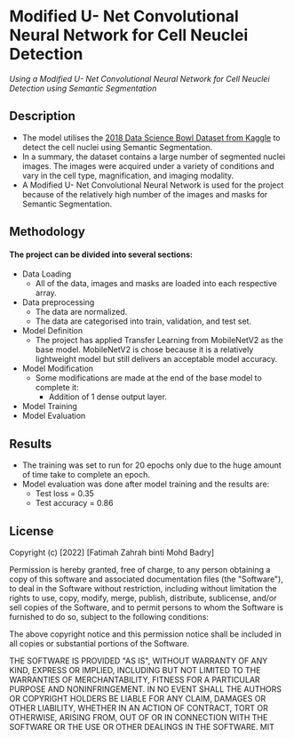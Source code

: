 # Modified U- Net Convolutional Neural Network for Cell Neuclei Detection
_Using a Modified U- Net Convolutional Neural Network for Cell Neuclei Detection using Semantic Segmentation_

## Description

- The model utilises the [2018 Data Science Bowl Dataset from Kaggle][df1] to detect the cell nuclei using Semantic Segmentation.
- In a summary, the dataset contains a large number of segmented nuclei images. The images were acquired under a variety of conditions and vary in the cell type, magnification, and imaging modality.
- A Modified U- Net Convolutional Neural Network is used for the project because of the relatively high number of the images and masks for Semantic Segmentation.

## Methodology
#### The project can be divided into several sections:
- Data Loading
    - All of the data, images and masks are loaded into each respective array.
- Data preprocessing
    - The data are normalized.
    - The data are categorised into train, validation, and test set.
- Model Definition
    - The project has applied Transfer Learning from MobileNetV2 as the base model. MobileNetV2 is chose because it is a relatively lightweight model but still delivers an acceptable model accuracy.
- Model Modification
    - Some modifications are made at the end of the base model to complete it:
        - Addition of 1 dense output layer.
- Model Training
- Model Evaluation

## Results
- The training was set to run for 20 epochs only due to the huge amount of time take to complete an epoch.
- Model evaluation was done after model training and the results are:
    - Test loss = 0.35
    - Test accuracy = 0.86

## License
Copyright (c) [2022] [Fatimah Zahrah binti Mohd Badry]

Permission is hereby granted, free of charge, to any person obtaining a copy
of this software and associated documentation files (the "Software"), to deal
in the Software without restriction, including without limitation the rights
to use, copy, modify, merge, publish, distribute, sublicense, and/or sell
copies of the Software, and to permit persons to whom the Software is
furnished to do so, subject to the following conditions:

The above copyright notice and this permission notice shall be included in all
copies or substantial portions of the Software.

THE SOFTWARE IS PROVIDED "AS IS", WITHOUT WARRANTY OF ANY KIND, EXPRESS OR
IMPLIED, INCLUDING BUT NOT LIMITED TO THE WARRANTIES OF MERCHANTABILITY,
FITNESS FOR A PARTICULAR PURPOSE AND NONINFRINGEMENT. IN NO EVENT SHALL THE
AUTHORS OR COPYRIGHT HOLDERS BE LIABLE FOR ANY CLAIM, DAMAGES OR OTHER
LIABILITY, WHETHER IN AN ACTION OF CONTRACT, TORT OR OTHERWISE, ARISING FROM,
OUT OF OR IN CONNECTION WITH THE SOFTWARE OR THE USE OR OTHER DEALINGS IN THE
SOFTWARE.
MIT

[//]: # (These are reference links used in the body of this note and get stripped out when the markdown processor does its job. There is no need to format nicely because it shouldn't be seen. Thanks SO - http://stackoverflow.com/questions/4823468/store-comments-in-markdown-syntax)

   [df1]: <https://www.kaggle.com/competitions/data-science-bowl-2018/overview>